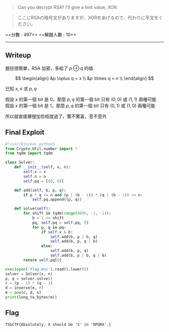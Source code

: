 > Can you decrypt RSA? I'll give a hint value, XOR.

> ここにRSAの暗号文がありますが、XORをあげるので、代わりに平文をください。

==分數 : 497==
==解題人數 : 10==

---

## Writeup

題目很簡單，RSA 加密，多給了 $p \oplus q$ 的值 

$$
\begin{align}
&p \oplus q = x \\
&p \times q = n \\
\end{align}
$$

已知 $x, n$ 求 $p, q$  

假設 $x$ 的第一個 bit 是 0，那麼 $p, q$ 的第一個 bit 只有 $(0, 0)$ 或 $(1, 1)$ 兩種可能  
假設 $x$ 的第一個 bit 是 1，那麼 $p, q$ 的第一個 bit 只有 $(0, 1)$ 或 $(1, 0)$ 兩種可能

所以就直接爆搜加剪枝就過了，驚不驚喜，意不意外

## Final Exploit

```python
#!/usr/bin/env python3
from Crypto.Util.number import *
from tqdm import tqdm

class Solver:
	def __init__(self, x, n):
		self.x = x
		self.n = n
		self.pq = [(0, 0)]

	def add(self, b, p, q):
		if p * q <= n and (p | (b - 1)) * (q | (b - 1)) >= n:
			self.pq.append((p, q))

	def solve(self):
		for shift in tqdm(range(4095, -1, -1)):
			b = 1 << shift
			pq, self.pq = self.pq, []
			for p, q in pq:
				if self.x & b:
					self.add(b, p | b, q)
					self.add(b, p, q | b)
				else:
					self.add(b, p, q)
					self.add(b, p | b, q | b)
		return self.pq[0]

exec(open('flag.enc').read().lower())
solver = Solver(x, n)
p, q = solver.solve()
r = (p - 1) * (q - 1)
d = inverse(e, r)
m = pow(c, d, n)
print(long_to_bytes(m))
```

## Flag

```
TSGCTF{Absolutely, X should be 'S' in 'OPQRX'.}
```

[^1]:
	https://furutsuki.hatenablog.com/entry/2019/05/05/163313#Crypto-497pts-10-Solves-OPQRX
